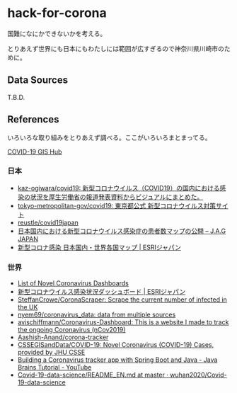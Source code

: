 hack-for-corona
===

国難になにかできないかを考える。

とりあえず世界にも日本にもわたしには範囲が広すぎるので神奈川県川崎市のために。

## Data Sources

T.B.D.

## References

いろいろな取り組みをとりあえず調べる。ここがいろいろまとまってる。

[COVID\-19 GIS Hub](https://coronavirus-disasterresponse.hub.arcgis.com/)

### 日本

* [kaz\-ogiwara/covid19: 新型コロナウイルス（COVID19）の国内における感染の状況を厚生労働省の報道発表資料からビジュアルにまとめた。](https://github.com/kaz-ogiwara/covid19)
* [tokyo\-metropolitan\-gov/covid19: 東京都公式 新型コロナウイルス対策サイト](https://github.com/tokyo-metropolitan-gov/covid19)
* [reustle/covid19japan](https://github.com/reustle/covid19japan)
* [日本国内における新型コロナウイルス感染症の患者数マップの公開 – J\.A\.G JAPAN](https://jag-japan.com/blog/news/covid-19-map/)
* [新型コロナ感染 日本国内・世界各国マップ \| ESRIジャパン](https://www.esrij.com/news/details/124546/?utm_source=esrij&utm_medium=topbanner&utm_campaign=covid19)

### 世界

* [List of Novel Coronavirus Dashboards](https://www.arcgis.com/sharing/rest/content/items/a1746ada9bff48c09ef76e5a788b5910/resources/1581644001033.jpeg?w=2400)
* [新型コロナウイルス感染状況ダッシュボード \| ESRIジャパン](https://www.esrij.com/news/details/124059/)
* [SteffanCrowe/CoronaScraper: Scrape the current number of infected in the UK](https://github.com/SteffanCrowe/CoronaScraper)
* [nyem69/coronavirus\_data: data from multiple sources](https://github.com/nyem69/coronavirus_data)
* [avischiffmann/Coronavirus\-Dashboard: This is a website I made to track the ongoing Coronavirus \(nCov2019\)](https://github.com/avischiffmann/Coronavirus-Dashboard)
* [Aashish\-Anand/corona\-tracker](https://github.com/Aashish-Anand/corona-tracker)
* [CSSEGISandData/COVID\-19: Novel Coronavirus \(COVID\-19\) Cases, provided by JHU CSSE](https://github.com/CSSEGISandData/COVID-19)
* [Building a Coronavirus tracker app with Spring Boot and Java \- Java Brains Tutorial \- YouTube](https://www.youtube.com/watch?v=8hjNG9GZGnQ)
* [Covid\-19\-data\-science/README\_EN\.md at master · wuhan2020/Covid\-19\-data\-science](https://github.com/wuhan2020/Covid-19-data-science/blob/master/README_EN.md)


